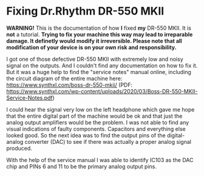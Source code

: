 # Fixing Dr.Rhythm DR-550 MKII 

**WARNING!** This is the documentation of how **I** fixed **my** DR-550 MKII. It is **not** a tutorial. **Trying to fix your machine this way may lead to irreparable damage. It definetly would modify it irreversible. Please note that all modification of your device is on your own risk and responsibility.** 

I got one of those defective DR-550 MKII with extremely low and noisy signal on the outputs. And I couldn't find any documentation on how to fix it. But it was a huge help to find the "service notes" manual online, including the circuit diagram of the entire machine here: https://www.synthxl.com/boss-dr-550-mkii/ (PDF: https://www.synthxl.com/wp-content/uploads/2020/03/Boss-DR-550-MKII-Service-Notes.pdf)

I could hear the signal very low on the left headphone which gave me hope that the entire digital part of the machine would be ok and that just the analog output amplifiers would be the problem. I was not able to find any visual indications of faulty components. Capacitors and everything else looked good. So the next idea was to find the output pins of the digital-analog converter (DAC) to see if there was actually a proper analog signal produced.

With the help of the service manual I was able to identify IC103 as the DAC chip and PINs 6 and 11 to be the primary analog output pins.


